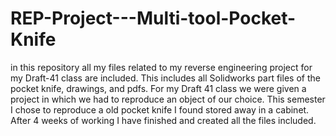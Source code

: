 # REP-Project---Multi-tool-Pocket-Knife
in this repository all my files related to my reverse engineering project for my Draft-41 class are included. This includes all Solidworks part files of the pocket knife, drawings, and pdfs. For my Draft 41 class we were given a project in which we had to reproduce an object of our choice. This semester I chose to reproduce a old pocket knife I found stored away in a cabinet. After 4 weeks of working I have finished and created all the files included.

